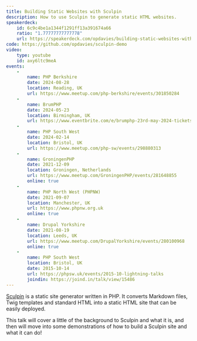 ```yaml
---
title: Building Static Websites with Sculpin
description: How to use Sculpin to generate static HTML websites.
speakerdeck:
    id: 6c9c4be1a1344f1291ff13a391674a66
    ratio: "1.77777777777778"
    url: https://speakerdeck.com/opdavies/building-static-websites-with-sculpin
code: https://github.com/opdavies/sculpin-demo
video:
    type: youtube
    id: axy6ltc9meA
events:
    -
        name: PHP Berkshire
        date: 2024-08-28
        location: Reading, UK
        url: https://www.meetup.com/php-berkshire/events/301850284
    -
        name: BrumPHP
        date: 2024-05-23
        location: Birmingham, UK
        url: https://www.eventbrite.com/e/brumphp-23rd-may-2024-tickets-803037766577
    -
        name: PHP South West
        date: 2024-02-14
        location: Bristol, UK
        url: https://www.meetup.com/php-sw/events/298880313
    -
        name: GroningenPHP
        date: 2021-12-09
        location: Groningen, Netherlands
        url: https://www.meetup.com/GroningenPHP/events/281648855
        online: true
    -
        name: PHP North West (PHPNW)
        date: 2021-09-07
        location: Manchester, UK
        url: https://www.phpnw.org.uk
        online: true
    -
        name: Drupal Yorkshire
        date: 2021-08-19
        location: Leeds, UK
        url: https://www.meetup.com/DrupalYorkshire/events/280100968
        online: true
    -
        name: PHP South West
        location: Bristol, UK
        date: 2015-10-14
        url: https://phpsw.uk/events/2015-10-lightning-talks
        joindin: https://joind.in/talk/view/15486
---
```


[Sculpin][0] is a static site generator written in PHP. It converts Markdown
files, Twig templates and standard HTML into a static HTML site that can be
easily deployed.

This talk will cover a little of the background to Sculpin and what it is, and
then will move into some demonstrations of how to build a Sculpin site and what
it can do!

[0]: http://sculpin.io
[1]: https://opdavies.github.io/slides-phpsw-sculpin
